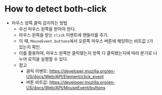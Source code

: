 # How to detect both-click
- 마우스 양쪽 클릭 감지하는 방법
  - 우선 마우스 왼쪽을 받아야 한다.
  - 마우스 왼쪽을 받는 `click` 이벤트에 핸들러를 추가.
  - 이 때, `MouseEvent.buttons`에서 오른쪽 마우스 버튼에 해당하는 비트값 `2`가 있는지 확인.
  - 이를 활용하여, 마우스 왼쪽만 클릭됐는지 양쪽 다 클릭됐는지에 따라 분기로 나누어 로직을 실행할 수 있다.
  - 참고
    - 클릭 이벤트: https://developer.mozilla.org/en-US/docs/Web/API/Element/click_event
    - 버튼 비트값: https://developer.mozilla.org/en-US/docs/Web/API/MouseEvent/buttons

